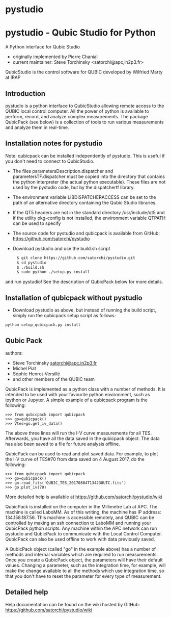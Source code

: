 # pystudio

pystudio - Qubic Studio for Python
==================================

A Python interface for Qubic Studio
- originally implemented by Pierre Chanial
- current maintainer: Steve Torchinsky <satorchi@apc,in2p3.fr>

QubicStudio is the control software for QUBIC
developed by Wilfried Marty at IRAP


Introduction
------------

pystudio is a python interface to QubicStudio allowing remote access
to the QUBIC local control computer.  All the power of python is
available to perform, record, and analyze complex measurements.  The
package QubicPack (see below) is a collection of tools to run various
measurements and analyze them in real-time.


Installation notes for pystudio
-------------------------------
Note: qubicpack can be installed independently of pystudio.  This is useful if you don't need to connect to QubicStudio.

- The files parametersDescription.dispatcher and parametersTF.dispatcher
must be copied into the directory that contains the python interpreter
(the actual python executable). These files are not used by the pystudio
code, but by the dispatchertf library.

- The environment variable LIBDISPATCHERACCESS can be set to the path of
 an alternative directory containing the Qubic Studio libraries.

- If the QT5 headers are not in the standard directory /usr/include/qt5 and
if the utility pkg-config is not installed, the environment variable QTPATH
can be used to specify

- The source code for pystudio and qubicpack is available from GitHub:
https://github.com/satorchi/pystudio

- Download pystudio and use the build.sh script

```bash
     $ git clone https://github.com/satorchi/pystudio.git
     $ cd pystudio
     $ ./build.sh
     $ sudo python ./setup.py install
```

and run pystudio!  See the description of QubicPack below for more details.


Installation of qubicpack without pystudio
--------------------------------------------

- Download pystudio as above, but instead of running the build script,
  simply run the qubicpack setup script as follows:

```python
python setup_qubicpack.py install
```

Qubic Pack
----------

authors:
- Steve Torchinsky <satorchi@apc.in2p3.fr>
- Michel Piat
- Sophie Henrot-Versillé
- and other members of the QUBIC team


QubicPack is implemented as a python class with a number of methods.
It is intended to be used with your favourite python environment, such
as ipython or Jupyter.  A simple example of a qubicpack program is the
following:

    >>> from qubicpack import qubicpack
    >>> go=qubicpack()
    >>> Vtes=go.get_iv_data()

The above three lines will run the I-V curve measurements for all TES.
Afterwards, you have all the data saved in the qubicpack object.  The
data has also been saved to a file for future analysis offline.

QubicPack can be used to read and plot saved data.  For example, to
plot the I-V curve of TES#70 from data saved on 4 August 2017, do the
following:

    >>> from qubicpack import qubicpack
    >>> go=qubicpack()
    >>> go.read_fits('QUBIC_TES_20170804T134238UTC.fits')
    >>> go.plot_iv(70)

More detailed help is available at https://github.com/satorchi/pystudio/wiki

QubicPack is installed on the computer in the Millimetre Lab at APC.
The machine is called LaboMM.  As of this writing, the machine has IP
address: 134.158.187.56.  This machine is accessible remotely, and
QUBIC can be controlled by making an ssh connection to LaboMM and
running your QubicPack python scripts.  Any machine within the APC
network can run pystudio and QubicPack to communicate with the Local
Control Computer.  QubicPack can also be used offline to work with
data previously saved.

A QubicPack object (called "go" in the example above) has a number of
methods and internal variables which are required to run measurements.
Once you create a QubicPack object, the parameters will have their
default values.  Changing a parameter, such as the integration time,
for example, will make the change available to all the methods which
use integration time, so that you don't have to reset the parameter
for every type of measurement.

Detailed help
------------

Help documentation can be found on the wiki hosted by GitHub:
https://github.com/satorchi/pystudio/wiki

